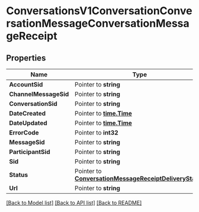 # ConversationsV1ConversationConversationMessageConversationMessageReceipt

## Properties
Name | Type | Notes
------------ | ------------- | -------------
**AccountSid** | Pointer to **string** | [optional] 
**ChannelMessageSid** | Pointer to **string** | [optional] 
**ConversationSid** | Pointer to **string** | [optional] 
**DateCreated** | Pointer to [**time.Time**](time.Time.md) | [optional] 
**DateUpdated** | Pointer to [**time.Time**](time.Time.md) | [optional] 
**ErrorCode** | Pointer to **int32** | [optional] 
**MessageSid** | Pointer to **string** | [optional] 
**ParticipantSid** | Pointer to **string** | [optional] 
**Sid** | Pointer to **string** | [optional] 
**Status** | Pointer to [**ConversationMessageReceiptDeliveryStatus**](conversation_message_receipt_delivery_status.md) | [optional] 
**Url** | Pointer to **string** | [optional] 

[[Back to Model list]](../README.md#documentation-for-models) [[Back to API list]](../README.md#documentation-for-api-endpoints) [[Back to README]](../README.md)


